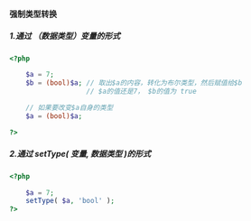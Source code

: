 #### 强制类型转换

##### 1.通过 （数据类型）变量的形式

```php
<?php

    $a = 7;
    $b = (bool)$a; // 取出$a的内容，转化为布尔类型，然后赋值给$b
                   // $a的值还是7， $b的值为 true

    // 如果要改变$a自身的类型
    $a = (bool)$a;

?>
```

##### 2.通过 setType\( 变量, 数据类型 \)的形式

```php
<?php

    $a = 7;
    setType( $a, 'bool' );
?>
```



